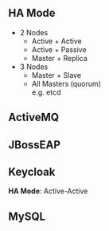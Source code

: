 ## HA Mode
- 2 Nodes
  - Active + Active
  - Active + Passive
  - Master + Replica 
- 3 Nodes
  - Master + Slave
  - All Masters (quorum)  
    e.g. etcd

## ActiveMQ

## JBossEAP

## Keycloak
**HA Mode**: Active-Active  

## MySQL
